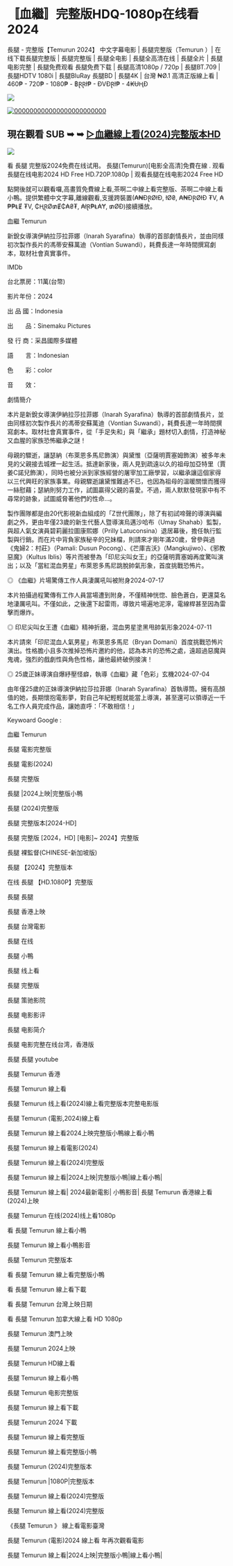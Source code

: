 # 〚血繼〛完整版HDQ-1080p在线看2024
<p dir="auto">長腿 - 完整版【Temurun  2024】 中文字幕电影 | 長腿完整版（Temurun  ）| 在线下载長腿完整版 | 長腿完整版 | 長腿全电影 | 長腿全高清在线 | 長腿全片 | 長腿电影完整 | 長腿免费观看 長腿免费下载 | 長腿高清1080p / 720p | 長腿BT.709 | 長腿HDTV 1080i | 長腿BluRay 長腿BD | 長腿4K | 台灣 ₦Ø.1 高清正版線上看 | 460₱ - 720₱ - 1080₱ - ฿ⱤⱤł₱ - ĐVĐⱤł₱ - 4₭ɄⱧĐ</p>
<p dir="auto"><img src="https://img.clipart-library.com/2/clip-animated-gif-emoticons/clip-animated-gif-emoticons-39.gif" />
<p dir="auto"><a href="https://watchflixs.com/zh/movie/1264429/temurun" rel="nofollow"><img src="https://i.gifer.com/90H2.gif" alt="000000000000000000000000" secured-asset-link="" data-animated-image="" style="max-width: 100%;"></a></p>
<div class="markdown-heading" dir="auto"><h2 tabindex="-1" class="heading-element" dir="auto">現在觀看 SUB ➥ ➥ <a href="https://watchflixs.com/zh/movie/1264429/temurun" rel="nofollow">▷血繼線上看(2024)完整版本HD</a></h2><a
<p dir="auto"><img src="https://asset-2.tstatic.net/medan/foto/bank/images/film-Temurun.jpg" />
</p>
看 長腿 完整版2024免费在线试用。 長腿(Temurun)[电影全高清]免費在線 . 观看長腿在线电影2024 HD Free HD.720P.1080p | 观看長腿在线电影2024 Free HD
</p>
點開後就可以觀看囉,高畫質免費線上看,茶啊二中線上看完整版、茶啊二中線上看小鴨。提供繁體中文字幕,離線觀看,支援跨裝置(₳₦ĐⱤØłĐ, łØ₴, ₳₦ĐⱤØłĐ ₮V, ₳₱₱ⱠɆ ₮V, ₵ⱧⱤØ₥Ɇ₵₳₴₮, ₳łⱤ₱Ⱡ₳Ɏ, ₥ØĐ)接續播放。
</p>
血繼 Temurun</p>
新銳女導演伊納拉莎拉菲娜（Inarah Syarafina）執導的首部劇情長片，並由同樣初次製作長片的馮蒂安蘇萬迪（Vontian Suwandi），耗費長達一年時間撰寫劇本，取材社會真實事件。
</p>
IMDb</p>
台北票房：11萬(台幣)</p>
影片年份：2024</p>
出  品  國：Indonesia</p>
出　　品：Sinemaku Pictures</p>
發  行  商：采昌國際多媒體</p>
語　　言：Indonesian</p>
色　　彩：color</p>
音　　效：</p>
</p>
劇情簡介</p>
本片是新銳女導演伊納拉莎拉菲娜（Inarah Syarafina）執導的首部劇情長片，並由同樣初次製作長片的馮蒂安蘇萬迪（Vontian Suwandi），耗費長達一年時間撰寫劇本。取材社會真實事件，從「手足失和」與「繼承」題材切入劇情，打造神秘又血腥的家族恐怖繼承之謎！
</p>
母親的驟逝，讓瑟納（布萊恩多馬尼飾演）與黛惟（亞薩明賈塞姆飾演）被多年未見的父親接去城裡一起生活。抵達新家後，兩人見到疏遠以久的祖母加亞特里（賈姜C諾兒飾演），同時也被分派到家族經營的屠宰加工廠學習，以繼承讓這個家得以三代興旺的家族事業。母親驟逝讓黛惟難過不已，也因為祖母的溫暖關懷而獲得一絲慰藉；瑟納則努力工作，試圖贏得父親的喜愛。不過，兩人默默發現家中有不尋常的跡象，試圖威脅著他們的性命…。
</p>
製作團隊都是由20代影視新血組成的「Z世代團隊」，除了有初試啼聲的導演與編劇之外，更由年僅23歲的新生代藝人暨導演烏邁沙哈布（Umay Shahab）監製，與超人氣女演員碧莉麗拉圖康熙娜（Prilly Latuconsina）退居幕後，擔任執行監製與行銷。而在片中背負家族秘辛的兄妹檔，則請來才剛年滿20歲，曾參與過《鬼婦2：村莊》（Pamali: Dusun Pocong）、《芒庫吉沃》（Mangkujiwo）、《邪教惡魔》（Kultus Iblis）等片而被譽為「印尼尖叫女王」的亞薩明賈塞姆再度驚叫演出；以及「當紅混血男星」布萊恩多馬尼跳脫帥氣形象，首度挑戰恐怖片。
</p>
◎ 《血繼》片場驚傳工作人員淒厲吼叫被附身2024-07-17</p>
本片拍攝過程驚傳有工作人員當場遭到附身，不僅精神恍惚、臉色蒼白，更還莫名地淒厲吼叫。不僅如此，之後還下起雷雨，導致片場遍地泥濘，電線桿甚至因為雷擊而爆炸。
</p>
◎ 印尼尖叫女王遭《血繼》精神折磨，混血男星塗黑甩帥氣形象2024-07-11</p>
本片請來「印尼混血人氣男星」布萊恩多馬尼（Bryan Domani）首度挑戰恐怖片演出。性格膽小且多次推掉恐怖片邀約的他，認為本片的恐怖之處，遠超過惡魔與鬼魂，強烈的戲劇性與角色性格，讓他最終破例接演！
</p>
◎ 25歲正妹導演自爆紓壓怪癖，執導《血繼》藏「色彩」玄機2024-07-04</p>
由年僅25歲的正妹導演伊納拉莎拉菲娜（Inarah Syarafina）首執導筒。擁有高顏值的她，長期懷抱電影夢，對自己年紀輕輕就能當上導演，甚至還可以領導近一千名工作人員完成作品，讓她直呼：「不敢相信！」
</p>
Keywoard Google :</p>
血繼 Temurun</p>
長腿 電影完整版</p>
長腿 電影(2024)</p>
長腿 完整版</p>
長腿 |2024上映|完整版小鴨</p>
長腿 (2024)完整版</p>
長腿 完整版本[2024-HD]</p>
長腿 完整版 [2024，HD] [电影]~ 2024】完整版</p>
長腿 裸監督(CHINESE-新加坡版)</p>
長腿 【2024】完整版本</p>
在线 長腿 【HD.1080P】完整版</p>
長腿 長腿</p>
長腿 香港上映</p>
長腿 台灣電影</p>
長腿 在线</p>
長腿 小鴨</p>
長腿 线上看</p>
長腿 完整版</p>
長腿 策驰影院</p>
長腿 电影影评</p>
長腿 电影简介</p>
長腿 电影完整在线台湾，香港版</p>
長腿 長腿 youtube</p>
長腿 Temurun  香港</p>
長腿 Temurun  線上看</p>
長腿 Temurun  线上看(2024)線上看完整版本完整电影版</p>
長腿 Temurun  (電影,2024)線上看</p>
長腿 Temurun  線上看2024上映完整版小鴨線上看小鴨</p>
長腿 Temurun  線上看電影(2024)</p>
長腿 Temurun  線上看(2024)完整版</p>
長腿 Temurun  線上看|2024上映|完整版小鴨|線上看小鴨|</p>
長腿 Temurun  線上看| 2024最新電影| 小鴨影音|
長腿 Temurun  香港線上看(2024)上映</p></p>
長腿 Temurun  在线(2024)线上看1080p</p>
看 長腿 Temurun  線上看小鴨</p>
長腿 Temurun  線上看小鴨影音</p>
長腿 Temurun  完整版本</p>
看 長腿 Temurun  線上看完整版小鴨</p>
看 長腿 Temurun  線上看下載</p>
看 長腿 Temurun  台灣上映日期</p>
看 長腿 Temurun  加拿大線上看 HD 1080p</p>
長腿 Temurun  澳門上映</p>
長腿 Temurun  2024上映</p>
長腿 Temurun  HD線上看</p>
長腿 Temurun  線上看小鴨</p>
長腿 Temurun  电影完整版</p>
長腿 Temurun  線上看下載</p>
長腿 Temurun  2024 下載</p>
長腿 Temurun  線上看完整版</p>
長腿 Temurun  線上看完整版小鴨</p>
長腿 Temurun  (2024)完整版本</p>
長腿 Temurun  |1080P|完整版本</p>
長腿 Temurun  線上看(2024)完整版</p>
長腿 Temurun  線上看(2024)完整版</p>
《長腿 Temurun  》 線上看電影臺灣</p>
長腿 Temurun  (電影)2024 線上看 年再次觀看電影</p>
長腿 Temurun  線上看|2024上映|完整版小鴨|線上看小鴨|</p>
